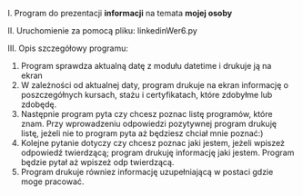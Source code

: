 I. Program do prezentacji **informacji** na temata **mojej osoby** 

II. Uruchomienie za pomocą pliku: linkedinWer6.py

III. Opis szczegółowy programu:
1. Program sprawdza aktualną datę z modułu datetime i drukuje ją na ekran
2. W zależności od aktualnej daty, program drukuje na ekran informację o poszczegółnych kursach, stażu i certyfikatach, które zdobyłme lub zdobędę.
3. Następnie program pyta czy chcesz poznac listę programów, które znam. Przy wprowadzeniu odpowiedzi pozytywnej program drukuję listę, jeżeli nie to program pyta aż będziesz chciał mnie poznać:)
4. Kolejne pytanie dotyczy czy chcesz poznac jaki jestem, jeżeli wpiszeż odpowiedź twierdzącą; program drukuję informację jaki jestem. Program będzie pytał aż wpiszeż odp twierdzącą.
5. Program drukuje równiez informację uzupełniającą w postaci gdzie moge pracować. 